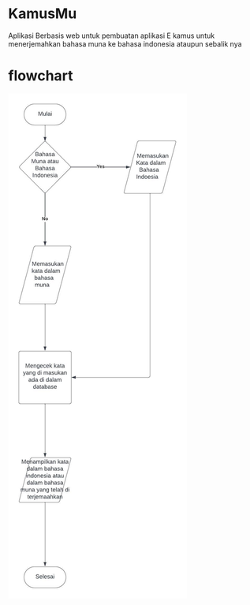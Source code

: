 # KamusMu
Aplikasi Berbasis web untuk pembuatan aplikasi E kamus untuk menerjemahkan bahasa muna ke bahasa indonesia ataupun sebalik nya

# flowchart
![Flowchart](https://github.com/mrezkya/KamusMu/blob/main/Blank%20diagram.jpeg)
